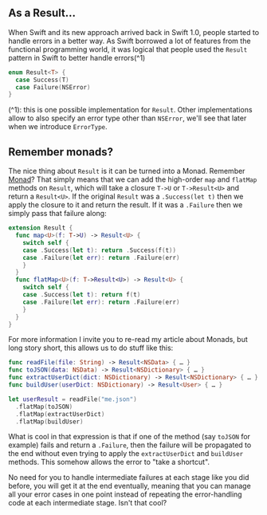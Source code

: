 ## As a Result…

When Swift and its new approach arrived back in Swift 1.0, people started to handle errors in a better way. As Swift borrowed a lot of features from the functional programming world, it was logical that people used the `Result` pattern in Swift to better handle errors(^1)

```swift
enum Result<T> {
  case Success(T)
  case Failure(NSError)
}
```

(^1): this is one possible implementation for `Result`. Other implementations allow to also specify an error type other than `NSError`, we'll see that later when we introduce `ErrorType`.




## Remember monads?

The nice thing about `Result` is it can be turned into a Monad. Remember [Monad](http://alisoftware.github.io/swift/2015/10/17/lets-talk-about-monads/)? That simply means that we can add the high-order `map` and `flatMap` methods on `Result`, which will take a closure `T->U` or `T->Result<U>` and return a `Result<U>`. If the original `Result` was a `.Success(let t)` then we apply the closure to it and return the result. If it was a `.Failure` then we simply pass that failure along:

```swift
extension Result {
  func map<U>(f: T->U) -> Result<U> {
    switch self {
    case .Success(let t): return .Success(f(t))
    case .Failure(let err): return .Failure(err)
    }
  }
  func flatMap<U>(f: T->Result<U>) -> Result<U> {
    switch self {
    case .Success(let t): return f(t)
    case .Failure(let err): return .Failure(err)
    }
  }
}
```

For more information I invite you to re-read my article about Monads, but long story short, this allows us to do stuff like this:

```swift
func readFile(file: String) -> Result<NSData> { … }
func toJSON(data: NSData) -> Result<NSDictionary> { … }
func extractUserDict(dict: NSDictionary) -> Result<NSDictionary> { … }
func buildUser(userDict: NSDictionary) -> Result<User> { … }

let userResult = readFile("me.json")
  .flatMap(toJSON)
  .flatMap(extractUserDict)
  .flatMap(buildUser)
```

What is cool in that expression is that if one of the method (say `toJSON` for example) fails and return a `.Failure`, then the failure will be propagated to the end without even trying to apply the `extractUserDict` and `buildUser` methods. This somehow allows the error to "take a shortcut".

No need for you to handle intermediate failures at each stage like you did before, you will get it at the end eventually, meaning that you can manage all your error cases in one point instead of repeating the error-handling code at each intermediate stage. Isn't that cool?


